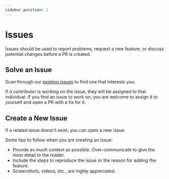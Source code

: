 ```yaml
---
sidebar_position: 1
---
```


# Issues

Issues should be used to report problems, request a new feature, or discuss potential changes before a PR is created.

## Solve an Issue

Scan through our [existing issues](https://github.com/Scaffold-Stark/scaffold-stark-2/issues) to find one that interests you.

If a contributor is working on the issue, they will be assigned to that individual. If you find an issue to work on, you are welcome to assign it to yourself and open a PR with a fix for it.

## Create a New Issue

If a related issue doesn't exist, you can open a new issue.

Some tips to follow when you are creating an issue:

- Provide as much context as possible. Over-communicate to give the most detail to the reader.
- Include the steps to reproduce the issue or the reason for adding the feature.
- Screenshots, videos, etc., are highly appreciated.
